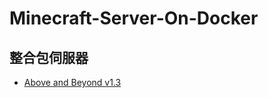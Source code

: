 # Minecraft-Server-On-Docker

## 整合包伺服器

* [Above and Beyond v1.3](https://github.com/kkldream/mcserver-docker/tree/Above-and-Beyond-v1.3)